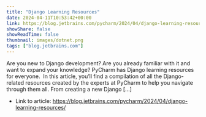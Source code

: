```yaml
---
title: "Django Learning Resources"
date: 2024-04-11T10:53:42+00:00
link: https://blog.jetbrains.com/pycharm/2024/04/django-learning-resources/
showShare: false
showReadTime: false
thumbnail: images/dotnet.png
tags: ["blog.jetbrains.com"]
---
```

Are you new to Django development? Are you already familiar with it and want to expand your knowledge? PyCharm has Django learning resources for everyone.  In this article, you’ll find a compilation of all the Django-related resources created by the experts at PyCharm to help you navigate through them all. From creating a new Django […]

- Link to article: https://blog.jetbrains.com/pycharm/2024/04/django-learning-resources/